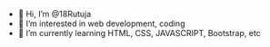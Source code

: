- 👋 Hi, I’m @18Rutuja
- 👀 I’m interested in web development, coding
- 🌱 I’m currently learning HTML, CSS, JAVASCRIPT, Bootstrap, etc
  

  

<!---
18Rutuja/18Rutuja is a ✨ special ✨ repository because its `README.md` (this file) appears on your GitHub profile.
You can click the Preview link to take a look at your changes.
--->
